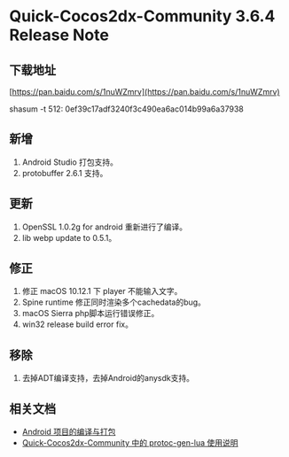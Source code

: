 # Quick-Cocos2dx-Community 3.6.4 Release Note

## 下载地址

[https://pan.baidu.com/s/1nuWZmrv](https://pan.baidu.com/s/1nuWZmrv)

shasum -t 512: 0ef39c17adf3240f3c490ea6ac014b99a6a37938

## 新增

1. Android Studio 打包支持。
2. protobuffer 2.6.1 支持。

## 更新

1. OpenSSL 1.0.2g for android 重新进行了编译。
2. lib webp update to 0.5.1。

## 修正

1. 修正 macOS 10.12.1 下 player 不能输入文字。
2. Spine runtime 修正同时渲染多个cachedata的bug。
3. macOS Sierra php脚本运行错误修正。
4. win32 release build error fix。

## 移除

1. 去掉ADT编译支持，去掉Android的anysdk支持。

## 相关文档

* [Android 项目的编译与打包](../doc/buildapk/index.md)
* [Quick-Cocos2dx-Community 中的 protoc-gen-lua 使用说明](../doc/protobuffer/index.md)